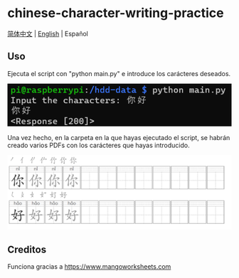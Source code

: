 # chinese-character-writing-practice 

[简体中文](README_CN.md) | [English](README.md) | Español

## Uso
Ejecuta el script con "python main.py" e introduce los carácteres deseados.

![input](input.png)

Una vez hecho, en la carpeta en la que hayas ejecutado el script, se habrán creado varios PDFs con los carácteres que hayas introducido.

![output](output.png)

## Creditos

Funciona gracias a https://www.mangoworksheets.com

